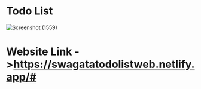 # Todo List #
![Screenshot (1559)](https://user-images.githubusercontent.com/111675885/227759271-e495b633-537a-4a5f-bff5-e878ec29e169.png)

# Website Link ->https://swagatatodolistweb.netlify.app/#
